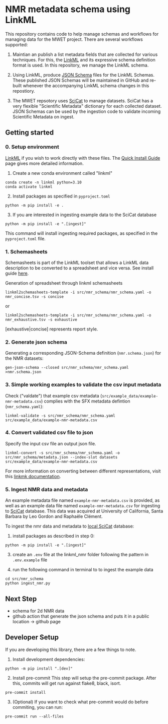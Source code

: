 # NMR metadata schema using LinkML

This repository contains code to help manage schemas and workflows for managing data for the MWET project. There are several workflows supported:

1. Maintian an publish a list metadata fields that are collected for various techniques. For this, the [LinkML](https://linkml.io/) and its expressive schema definition format is used. In this repository, we manage the LinkML schema.

2. Using LinkML, produce [JSON Schema](https://json-schema.org/) files for the LinkML Schemas. These published JSON Schemas will be maintained in GitHub and re-built whenever the accompanying LinkML schema changes in this repostiory.

3. The MWET repsotory uses [SciCat](https://scicatproject.github.io/) to manage datasets. SciCat has a very flexible "Scientific Metadata" dictionary for each collected dataset. JSON Schemas can be used by the ingestion code to validate incoming Scientific Metadata on ingest.


<!-- For more information about the workflow, check out this [gitlab](https://gitlab.desy.de/ric/opendata-metadata) tutorial. -->


## Getting started

### 0. Setup environment

[LinkML](https://linkml.io/linkml/intro/tutorial.html) if you wish to work directly with these files. The [Quick Install Guide](https://linkml.io/linkml/intro/install.html) page gives more detailed information.

1. Create a new conda environment called "linkml"

```
conda create -n linkml python=3.10
conda activate linkml
```

2. Install packages as specified in ```pyproject.toml```

```
python -m pip install -e .
```

3. If you are interested in ingesting example data to the SciCat database

```
python -m pip install -e ".[ingest]"
```

This command will install ingesting required packages, as specified in the ```pyproject.toml``` file.


### 1. Schemasheets

Schemasheets is part of the LinkML toolset that allows a LinkML data description to be converted to a spreadsheet and vice versa. See install guide [here](https://github.com/linkml/schemasheets).

Generation of spreadsheet through linkml schemasheets

```
linkml2schemasheets-template -i src/nmr_schema/nmr_schema.yaml -o nmr_concise.tsv -s concise
```
or
```
linkml2schemasheets-template -i src/nmr_schema/nmr_schema.yaml -o nmr_exhaustive.tsv -s exhaustive
```
[exhaustive|concise] represents report style.

### 2. Generate json schema

Generating a corresponding JSON-Schema definition (`nmr.schema.json`) for the NMR datasets:

```
gen-json-schema --closed src/nmr_schema/nmr_schema.yaml  >nmr.schema.json
```

### 3. Simple working examples to validate the csv input metadata

Check ("valdate") that example csv metadata (`src/example_data/example-nmr-metadata.csv`) complies with the SFX metadata defintion (`nmr_schema.yaml`):

```
linkml-validate -s src/nmr_schema/nmr_schema.yaml src/example_data/example-nmr-metadata.csv
```

### 4. Convert validated csv file to json
Specify the input csv file an output json file.
```
linkml-convert -s src/nmr_schema/nmr_schema.yaml -o src/nmr_schema/metadata.json --index-slot datasets src/example_data/example-nmr-metadata.csv
```
For more information on converting between different representations, visit this [linkmk documentation](https://linkml.io/linkml/data/conversion.html#cmdoption-linkml-convert-S).

### 5. Ingest NMR data and metadata
An example metadata file named ```example-nmr-metadata.csv``` is provided, as well as an example data file named ```example-nmr-metadata.csv``` for ingesting to [SciCat](https://github.com/SciCatProject/pyscicat) database. This data was acquired at University of California, Santa Barbara by Leo Gordon and Raphaële Clément.

To ingest the nmr data and metadata to [local SciCat](https://github.com/SciCatProject/scicatlive) database:

1. install packages as described in step 0:

```
python -m pip install -e ".[ingest]"
```

3. create an ```.env``` file at the linkml_nmr folder following the pattern in ```.env.example``` file

4. run the following command in terminal to to ingest the example data
```
cd src/nmr_schema
python ingest_nmr.py
```

## Next Step
- schema for 2d NMR data
- github action that generate the json schema and puts it in a public location -> github page


## Developer Setup
If you are developing this library, there are a few things to note.

1. Install development dependencies:

```
python -m pip install ".[dev]"
```

2. Install pre-commit
This step will setup the pre-commit package. After this, commits will get run against flake8, black, isort.

```
pre-commit install
```

3. (Optional) If you want to check what pre-commit would do before commiting, you can run:

```
pre-commit run --all-files
```
